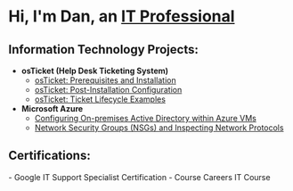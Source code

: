 <h1>Hi, I'm Dan, an <a href="https://www.linkedin.com/in/dan-demereckis/">IT Professional</a></h1>

<h2>Information Technology Projects:</h2>

- <b>osTicket (Help Desk Ticketing System)</b>
  - [osTicket: Prerequisites and Installation](https://github.com/dandemereckis/osticket-prereqs)
  - [osTicket: Post-Installation Configuration](https://github.com/dandemereckis/post-install-config)
  - [osTicket: Ticket Lifecycle Examples](https://github.com/dandemereckis/ticket-lifecycle)
- <b>Microsoft Azure</b>
  - [Configuring On-premises Active Directory within Azure VMs](https://github.com/joshmadakorcc/configure-ad)
  - [Network Security Groups (NSGs) and Inspecting Network Protocols](https://github.com/joshmadakorcc/azure-network-protocols)

<h2>Certifications:</h2>
  - Google IT Support Specialist Certification
  - Course Careers IT Course
